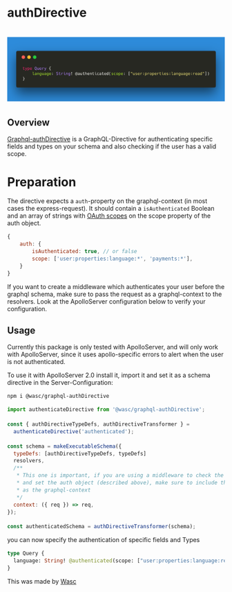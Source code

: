 # authDirective

# [![authDirective](docs/carbon.png)](https://github.com/wasc-io/graphql-authDirective)

## Overview

[Graphql-authDirective](https://github.com/wasc-io/graphql-authDirective) is a GraphQL-Directive for authenticating specific fields and types on your schema and also checking if the user has a valid scope.

# Preparation

The directive expects a `auth`-property on the graphql-context (in most cases the express-request). It should contain a `isAuthenticated` Boolean and an array of strings with [OAuth scopes](https://www.oauth.com/oauth2-servers/scope/defining-scopes/) on the scope property of the auth object.

```javascript
{
    auth: {
        isAuthenticated: true, // or false
        scope: ['user:properties:language:*', 'payments:*'],
    }
}
```

If you want to create a middleware which authenticates your user before the graphql schema, make sure to pass the request as a graphql-context to the resolvers. Look at the ApolloServer configuration below to verify your configuration.

## Usage

Currently this package is only tested with ApolloServer, and will only work with ApolloServer, since it uses apollo-specific errors to alert when the user is not authenticated.

To use it with ApolloServer 2.0 install it, import it and set it as a schema directive in the Server-Configuration:

```bash
npm i @wasc/graphql-authDirective
```

```javascript
import authenticateDirective from '@wasc/graphql-authDirective';

const { authDirectiveTypeDefs, authDirectiveTransformer } =
  authenticateDirective('authenticated');

const schema = makeExecutableSchema({
  typeDefs: [authDirectiveTypeDefs, typeDefs]
  resolvers,
  /**
   * This one is important, if you are using a middleware to check the users token
   * and set the auth object (described above), make sure to include the request
   * as the graphql-context
   */
  context: ({ req }) => req,
});

const authenticatedSchema = authDirectiveTransformer(schema);
```

you can now specify the authentication of specific fields and Types

```graphql
type Query {
  language: String! @authenticated(scope: ["user:properties:language:read"])
}
```

This was made by [Wasc](https://wasc.me)
